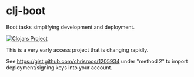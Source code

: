 # clj-boot

Boot tasks simplifying development and deployment.

[![Clojars Project](https://img.shields.io/clojars/v/bradsdeals/clj-boot.svg)](https://clojars.org/bradsdeals/clj-boot)

This is a very early access project that is changing rapidly.


See https://gist.github.com/chrisroos/1205934 under "method 2" to import deployment/signing keys into your account.
